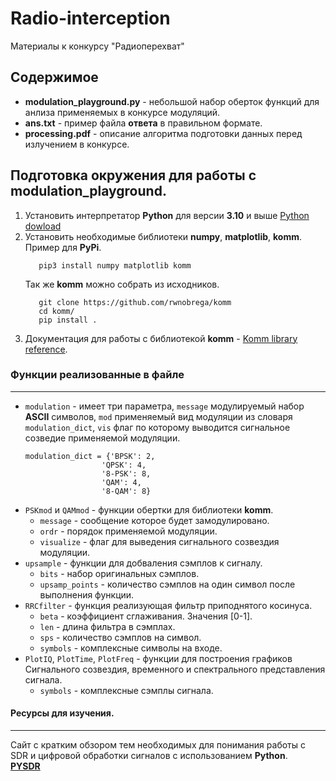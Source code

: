 # Radio-interception
Материалы к конкурсу "Радиоперехват"

## Содержимое 
+ **modulation_playground.py** - небольшой набор оберток функций для анлиза применяемых в конкурсе модуляций.
+ **ans.txt** - пример файла **ответа** в правильном формате.
+ **processing.pdf** - описание алгоритма подготовки данных перед излучением в конкурсе.

## Подготовка окружения для работы с **modulation_playground**.

1. Установить интерпретатор **Python** для версии **3.10** и выше
   [Python dowload](https://www.python.org/downloads/)
2. Установить необходимые библиотеки **numpy**, **matplotlib**, **komm**.
   Пример для **PyPi**.  
   ```
      pip3 install numpy matplotlib komm
   ```
   Так же **komm** можно собрать из исходников.
   ```
      git clone https://github.com/rwnobrega/komm
      cd komm/
      pip install .
   ```
3. Документация для работы с библиотекой **komm** - [Komm library reference](https://komm.dev/ref/).
### Функции реализованные в файле
---
- `modulation` - имеет три параметра, `message` модулируемый набор **ASCII** символов, `mod` применяемый вид модуляции из словаря `modulation_dict`, `vis` флаг по которому выводится сигнальное созведие применяемой модуляции.
  ```
  modulation_dict = {'BPSK': 2,
                   'QPSK': 4,
                   '8-PSK': 8,
                   'QAM': 4,
                   '8-QAM': 8}
  ```
- `PSKmod` и `QAMmod` - функции обертки для библиотеки **komm**.
   + `message` - сообщение которое будет замодулировано.
   + `ordr` - порядок применяемой модуляции.
   + `visualize` - флаг для выведения сигнального созвездия модуляции.
- `upsample` - функции для добваления сэмплов к сигналу.
  + `bits` - набор оригинальных сэмплов.
  + `upsamp_points` - количество сэмплов на один символ после выполнения функции.
- `RRCfilter` - функция реализующая фильтр приподнятого косинуса.
  + `beta` - коэффициент сглаживания. Значения [0-1].
  + `len` - длина фильтра в сэмплах.
  + `sps` - количество сэмплов на символ.
  + `symbols` - комплексные символы на входе.
- `PlotIQ`, `PlotTime`, `PlotFreq` -  функции для построения графиков Сигнального созвездия, временного и спектрального представления сигнала.
  + `symbols` - комплексные сэмплы сигнала.
#### Ресурсы для изучения.
---
Сайт с кратким обзором тем необходимых для понимания работы с SDR и цифровой обработки сигналов с использованием **Python**.  
[**PYSDR**](https://pysdr.org/)
